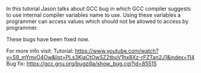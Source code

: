 In this tutorial Jason talks about GCC bug in which GCC compiler suggests to use internal compiler variables name to use.
Using these variables a programmer can access values which should not be allowed to access by programmer.

These bugs have been fixed now.

For more info visit:
Tutorial:	https://www.youtube.com/watch?v=S9_mYmvO4Ow&list=PLs3KjaCtOwSZ2tbuV1hx8Xz-rFZTan2J1&index=114
Bug fix:	https://gcc.gnu.org/bugzilla/show_bug.cgi?id=85515

